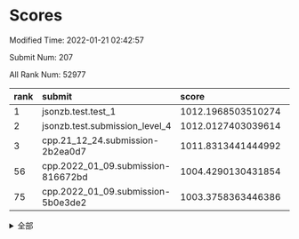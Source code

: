 # Scores

Modified Time: 2022-01-21 02:42:57

Submit Num: 207

All Rank Num: 52977

| rank |               submit               |       score        |       sigma        | pk_num |
| :--- | :--------------------------------- | :----------------- | :----------------- | :----- |
| 1    | jsonzb.test.test_1                 | 1012.1968503510274 | 0.7887940112408843 | 1022   |
| 2    | jsonzb.test.submission_level_4     | 1012.0127403039614 | 0.7969450786950386 | 1020   |
| 3    | cpp.21_12_24.submission-2b2ea0d7   | 1011.8313441444992 | 0.7940274071382059 | 1023   |
| 56   | cpp.2022_01_09.submission-816672bd | 1004.4290130431854 | 0.7083833630282025 | 1026   |
| 75   | cpp.2022_01_09.submission-5b0e3de2 | 1003.3758363446386 | 0.7198611043076479 | 1024   |


<details>
<summary>全部</summary>

| rank |                 submit                 |       score        |       sigma        | pk_num |
| :--- | :------------------------------------- | :----------------- | :----------------- | :----- |
| 1    | jsonzb.test.test_1                     | 1012.1968503510274 | 0.7887940112408843 | 1022   |
| 2    | jsonzb.test.submission_level_4         | 1012.0127403039614 | 0.7969450786950386 | 1020   |
| 3    | cpp.21_12_24.submission-2b2ea0d7       | 1011.8313441444992 | 0.7940274071382059 | 1023   |
| 4    | gobigger.level_3.submission_level_3_47 | 1011.6795063776196 | 0.7870203216023334 | 1023   |
| 5    | gobigger.level_3.submission_level_3_36 | 1011.6730500746473 | 0.7859129454111696 | 1022   |
| 6    | gobigger.level_3.submission_level_3_21 | 1011.5670071588403 | 0.7699321790757341 | 1029   |
| 7    | gobigger.level_3.submission_level_3_19 | 1011.3446782264913 | 0.7659931634125329 | 1024   |
| 8    | gobigger.level_3.submission_level_3_24 | 1011.2887034727501 | 0.7878918046500076 | 1029   |
| 9    | gobigger.level_3.submission_level_3_45 | 1010.9794636680382 | 0.7888033066855576 | 1021   |
| 10   | gobigger.level_3.submission_level_3_22 | 1010.972270231783  | 0.7772970217157027 | 1023   |
| 11   | gobigger.level_3.submission_level_3_20 | 1010.9667403971041 | 0.7792949515279488 | 1023   |
| 12   | gobigger.level_3.submission_level_3_32 | 1010.6654822843376 | 0.7785782127273234 | 1027   |
| 13   | gobigger.level_3.submission_level_3_48 | 1010.4870687318692 | 0.7717304788278743 | 1027   |
| 14   | gobigger.level_3.submission_level_3_35 | 1010.4444989785222 | 0.7720230557285794 | 1024   |
| 15   | gobigger.level_3.submission_level_3_29 | 1010.3089131375583 | 0.7418157552440297 | 1021   |
| 16   | gobigger.level_3.submission_level_3_42 | 1010.308711048616  | 0.783865184554267  | 1024   |
| 17   | gobigger.level_3.submission_level_3_25 | 1010.2973304477105 | 0.7559042501413631 | 1025   |
| 18   | gobigger.level_3.submission_level_3_13 | 1010.2632926325504 | 0.7844033016994364 | 1021   |
| 19   | gobigger.level_3.submission_level_3_28 | 1010.213489709512  | 0.762176829322492  | 1027   |
| 20   | gobigger.level_3.submission_level_3_38 | 1010.1767611707112 | 0.7750504777073626 | 1021   |
| 21   | gobigger.level_3.submission_level_3_40 | 1010.1546319971244 | 0.7625304449816215 | 1024   |
| 22   | gobigger.level_3.submission_level_3_49 | 1010.1133953821071 | 0.7773739965298136 | 1028   |
| 23   | gobigger.level_3.submission_level_3_3  | 1009.9397054720818 | 0.7517409010116007 | 1024   |
| 24   | gobigger.level_3.submission_level_3_6  | 1009.9286240823436 | 0.7454582444032793 | 1027   |
| 25   | gobigger.level_3.submission_level_3_11 | 1009.9114043520749 | 0.7760882281153003 | 1024   |
| 26   | gobigger.level_3.submission_level_3_17 | 1009.8017626646623 | 0.758486388703201  | 1025   |
| 27   | gobigger.level_3.submission_level_3_8  | 1009.786875364668  | 0.7463700703612808 | 1022   |
| 28   | gobigger.level_3.submission_level_3_37 | 1009.7280020684756 | 0.7598201109106899 | 1020   |
| 29   | gobigger.level_3.submission_level_3_46 | 1009.7027879020775 | 0.7563985343144397 | 1025   |
| 30   | gobigger.level_3.submission_level_3_1  | 1009.685179629014  | 0.7579993799491846 | 1023   |
| 31   | gobigger.level_3.submission_level_3_30 | 1009.6552639621424 | 0.7441245599271905 | 1021   |
| 32   | gobigger.level_3.submission_level_3_34 | 1009.6261417081276 | 0.7707015241660036 | 1020   |
| 33   | gobigger.level_3.submission_level_3_16 | 1009.5884693561284 | 0.7317556209096538 | 1021   |
| 34   | gobigger.level_3.submission_level_3_14 | 1009.5569376045106 | 0.7525090346328125 | 1019   |
| 35   | gobigger.level_3.submission_level_3_2  | 1009.5288046718107 | 0.7483526127273921 | 1022   |
| 36   | gobigger.level_3.submission_level_3_7  | 1009.5170061332625 | 0.7496757353046575 | 1025   |
| 37   | gobigger.level_3.submission_level_3_27 | 1009.4344369145892 | 0.7490535141963289 | 1018   |
| 38   | gobigger.level_3.submission_level_3_9  | 1009.4168602720238 | 0.7684019880218954 | 1023   |
| 39   | gobigger.level_3.submission_level_3_43 | 1009.3378222053051 | 0.7569435115181843 | 1027   |
| 40   | gobigger.level_3.submission_level_3_15 | 1009.2609381845796 | 0.7452797972105558 | 1026   |
| 41   | gobigger.level_3.submission_level_3_44 | 1009.2475728324775 | 0.7542918341196049 | 1025   |
| 42   | gobigger.level_3.submission_level_3_18 | 1009.2457767409    | 0.7593813139661824 | 1026   |
| 43   | gobigger.level_3.submission_level_3_41 | 1009.2129663155686 | 0.7410434673784824 | 1025   |
| 44   | gobigger.level_3.submission_level_3_10 | 1009.2018640814348 | 0.7410083933483036 | 1023   |
| 45   | gobigger.level_3.submission_level_3_5  | 1009.1835839766578 | 0.7413677381233571 | 1024   |
| 46   | gobigger.level_3.submission_level_3_0  | 1009.100971390424  | 0.7470840425326452 | 1024   |
| 47   | gobigger.level_3.submission_level_3_31 | 1009.0573748441718 | 0.7474930047427712 | 1018   |
| 48   | gobigger.level_3.submission_level_3_23 | 1008.9215379314803 | 0.7565867497757371 | 1023   |
| 49   | gobigger.level_3.submission_level_3_26 | 1008.8364736926826 | 0.739991406788029  | 1026   |
| 50   | gobigger.level_3.submission_level_3_33 | 1008.7448939559714 | 0.7514811122057176 | 1022   |
| 51   | gobigger.level_3.submission_level_3_12 | 1008.714968353299  | 0.7395619056796285 | 1021   |
| 52   | gobigger.level_3.submission_level_3_39 | 1008.6426899053946 | 0.7562010245155993 | 1020   |
| 53   | gobigger.level_3.submission_level_3_4  | 1008.2188752679513 | 0.749746279208221  | 1024   |
| 54   | gobigger.level_1.submission_level_1_29 | 1004.8610205900607 | 0.7161048086232511 | 1022   |
| 55   | gobigger.level_1.submission_level_1_12 | 1004.4999077939524 | 0.7160839805235096 | 1027   |
| 56   | cpp.2022_01_09.submission-816672bd     | 1004.4290130431854 | 0.7083833630282025 | 1026   |
| 57   | gobigger.level_1.submission_level_1_5  | 1004.3475907786705 | 0.7188734168612887 | 1023   |
| 58   | gobigger.level_1.submission_level_1_28 | 1004.0063163354422 | 0.7127002393507424 | 1021   |
| 59   | gobigger.level_1.submission_level_1_20 | 1003.9756123803031 | 0.719712913143439  | 1025   |
| 60   | gobigger.level_1.submission_level_1_9  | 1003.9708137883763 | 0.7186521276721078 | 1029   |
| 61   | gobigger.level_1.submission_level_1_8  | 1003.9604895017085 | 0.7196079478205262 | 1019   |
| 62   | gobigger.level_1.submission_level_1_40 | 1003.9539500458253 | 0.7076047170004791 | 1019   |
| 63   | gobigger.level_1.submission_level_1_17 | 1003.8977389152252 | 0.725071368956411  | 1020   |
| 64   | gobigger.level_1.submission_level_1_23 | 1003.810440629816  | 0.7286028953983358 | 1026   |
| 65   | gobigger.level_1.submission_level_1_25 | 1003.8057901857554 | 0.7188893732360383 | 1023   |
| 66   | gobigger.level_1.submission_level_1_36 | 1003.7770588669025 | 0.7261924942938401 | 1019   |
| 67   | gobigger.level_1.submission_level_1_7  | 1003.7714069729623 | 0.7104462616458606 | 1024   |
| 68   | gobigger.level_1.submission_level_1_18 | 1003.7420636426258 | 0.7180837600526381 | 1023   |
| 69   | gobigger.level_1.submission_level_1_34 | 1003.7081744471557 | 0.7169500082505458 | 1019   |
| 70   | gobigger.level_1.submission_level_1_46 | 1003.5888679551965 | 0.7106869785179677 | 1028   |
| 71   | gobigger.level_1.submission_level_1_41 | 1003.52182989248   | 0.7225030486629042 | 1028   |
| 72   | gobigger.level_1.submission_level_1_30 | 1003.4870346978247 | 0.7184436310876843 | 1022   |
| 73   | gobigger.level_1.submission_level_1_24 | 1003.4534018968894 | 0.7164138861024221 | 1023   |
| 74   | gobigger.level_1.submission_level_1_27 | 1003.4383765336548 | 0.7134238974144894 | 1027   |
| 75   | cpp.2022_01_09.submission-5b0e3de2     | 1003.3758363446386 | 0.7198611043076479 | 1024   |
| 76   | gobigger.level_1.submission_level_1_16 | 1003.3622306463268 | 0.720791697452156  | 1023   |
| 77   | gobigger.level_1.submission_level_1_14 | 1003.2929093273675 | 0.7256830049058403 | 1027   |
| 78   | gobigger.level_1.submission_level_1_2  | 1003.2664618010216 | 0.7147758390384991 | 1029   |
| 79   | gobigger.level_1.submission_level_1_43 | 1003.2505139669587 | 0.7097303885289712 | 1024   |
| 80   | gobigger.level_1.submission_level_1_26 | 1003.2239676306855 | 0.7157150464431273 | 1026   |
| 81   | gobigger.level_1.submission_level_1_3  | 1003.210061600232  | 0.7071654517021171 | 1020   |
| 82   | gobigger.level_1.submission_level_1_4  | 1003.0505119179451 | 0.7181790830837527 | 1024   |
| 83   | gobigger.level_1.submission_level_1_19 | 1003.0183571252051 | 0.7124765316435603 | 1022   |
| 84   | gobigger.level_1.submission_level_1_10 | 1003.0166890575732 | 0.7240700388949785 | 1029   |
| 85   | gobigger.level_1.submission_level_1_15 | 1002.9928943251315 | 0.7275078996834405 | 1025   |
| 86   | gobigger.level_1.submission_level_1_49 | 1002.872102296514  | 0.7058567635937874 | 1024   |
| 87   | gobigger.level_1.submission_level_1_6  | 1002.8276539202542 | 0.711629042072661  | 1022   |
| 88   | gobigger.level_1.submission_level_1_0  | 1002.802124690284  | 0.7096884949704315 | 1026   |
| 89   | gobigger.level_1.submission_level_1_39 | 1002.7893767572241 | 0.7122506763972088 | 1024   |
| 90   | gobigger.level_1.submission_level_1_38 | 1002.7200267577698 | 0.7110563818133949 | 1031   |
| 91   | gobigger.level_1.submission_level_1_33 | 1002.6801965474094 | 0.7054803424223296 | 1022   |
| 92   | gobigger.level_1.submission_level_1_1  | 1002.6682876089344 | 0.7187812913363224 | 1025   |
| 93   | gobigger.level_1.submission_level_1_45 | 1002.5801449437259 | 0.7114365370166561 | 1021   |
| 94   | gobigger.level_1.submission_level_1_31 | 1002.4876752638847 | 0.7018008245899092 | 1020   |
| 95   | gobigger.level_1.submission_level_1_44 | 1002.4196712820225 | 0.7174173893293665 | 1026   |
| 96   | gobigger.level_1.submission_level_1_21 | 1002.3275839158968 | 0.7193080085104331 | 1026   |
| 97   | gobigger.level_1.submission_level_1_22 | 1002.2617026393096 | 0.7179577915151226 | 1028   |
| 98   | gobigger.level_1.submission_level_1_42 | 1002.2198932348324 | 0.7053967203609611 | 1027   |
| 99   | gobigger.level_1.submission_level_1_32 | 1002.1788481079425 | 0.70397550761258   | 1021   |
| 100  | gobigger.level_1.submission_level_1_37 | 1002.1140460819034 | 0.7160131089922561 | 1021   |
| 101  | gobigger.level_1.submission_level_1_35 | 1002.0535966749187 | 0.7134129172527305 | 1026   |
| 102  | gobigger.level_1.submission_level_1_47 | 1002.0254594359114 | 0.7186270095982703 | 1021   |
| 103  | gobigger.level_1.submission_level_1_48 | 1002.02384734597   | 0.7118789559670632 | 1022   |
| 104  | gobigger.level_1.submission_level_1_13 | 1001.9104251516394 | 0.7178191851579543 | 1021   |
| 105  | gobigger.level_1.submission_level_1_11 | 1001.8150982171213 | 0.7109597313668594 | 1020   |
| 106  | gobigger.random.submission_random_24   | 997.6086885437869  | 0.7064345505615764 | 1023   |
| 107  | gobigger.random.submission_random_9    | 997.1681403538768  | 0.7032899390693652 | 1024   |
| 108  | gobigger.random.submission_random_20   | 997.1224628298002  | 0.7083521271482619 | 1022   |
| 109  | gobigger.random.submission_random_6    | 997.0428801037907  | 0.7189669954828274 | 1026   |
| 110  | gobigger.random.submission_random_36   | 996.8904751205959  | 0.7169079663502557 | 1030   |
| 111  | gobigger.random.submission_random_38   | 996.7779018596539  | 0.7189991243710605 | 1024   |
| 112  | gobigger.random.submission_random_13   | 996.4846193713043  | 0.7019297058186287 | 1021   |
| 113  | gobigger.random.submission_random_4    | 996.4719915099099  | 0.7062354577277776 | 1019   |
| 114  | gobigger.random.submission_random_10   | 996.3643378598803  | 0.7201316559371809 | 1022   |
| 115  | gobigger.random.submission_random_26   | 996.3252617461484  | 0.7146102530479838 | 1026   |
| 116  | gobigger.random.submission_random_32   | 996.3055932110501  | 0.7194526895190602 | 1023   |
| 117  | gobigger.random.submission_random_7    | 996.293897135088   | 0.7170219372613323 | 1024   |
| 118  | gobigger.random.submission_random_37   | 996.2918377220158  | 0.6996301132701432 | 1026   |
| 119  | gobigger.random.submission_random_11   | 996.2290673771315  | 0.7037130471396871 | 1024   |
| 120  | gobigger.random.submission_random_41   | 996.2188223259801  | 0.7039948803890299 | 1024   |
| 121  | gobigger.random.submission_random_5    | 996.1617056358889  | 0.7048553104700712 | 1024   |
| 122  | gobigger.random.submission_random_16   | 996.1558552264493  | 0.7205520182060657 | 1023   |
| 123  | gobigger.random.submission_random_14   | 996.1497393734002  | 0.7040372111287496 | 1021   |
| 124  | gobigger.random.submission_random_15   | 996.144460600002   | 0.7066338559197574 | 1024   |
| 125  | gobigger.random.submission_random_25   | 996.1091014211091  | 0.7219204527905431 | 1026   |
| 126  | gobigger.random.submission_random_27   | 996.0603348478612  | 0.7047213968149848 | 1023   |
| 127  | gobigger.random.submission_random_2    | 996.0582234786979  | 0.7032671375496103 | 1028   |
| 128  | gobigger.random.submission_random_18   | 996.0308487363633  | 0.714383008858255  | 1024   |
| 129  | gobigger.random.submission_random_42   | 996.0295872533178  | 0.7064524909026688 | 1023   |
| 130  | gobigger.random.submission_random_30   | 995.9886071651639  | 0.7005040045219253 | 1022   |
| 131  | gobigger.random.submission_random_35   | 995.980424698408   | 0.7234122747363594 | 1024   |
| 132  | gobigger.random.submission_random_3    | 995.9367133438024  | 0.7099535089971613 | 1025   |
| 133  | gobigger.random.submission_random_40   | 995.9013239334436  | 0.7050885000724086 | 1023   |
| 134  | gobigger.random.submission_random_46   | 995.8562871606662  | 0.7110333380229378 | 1029   |
| 135  | gobigger.random.submission_random_47   | 995.838345999968   | 0.6986936877707374 | 1026   |
| 136  | gobigger.random.submission_random_48   | 995.7826479141266  | 0.7111717868994708 | 1021   |
| 137  | gobigger.random.submission_random_17   | 995.7622924818162  | 0.7024486711823761 | 1024   |
| 138  | gobigger.random.submission_random_22   | 995.7619285795066  | 0.715096404711979  | 1025   |
| 139  | gobigger.random.submission_random_23   | 995.7374337579812  | 0.7066601647008524 | 1023   |
| 140  | gobigger.random.submission_random_44   | 995.7212079108202  | 0.7188966484243083 | 1026   |
| 141  | gobigger.random.submission_random_45   | 995.5659022291125  | 0.7040247674730966 | 1026   |
| 142  | gobigger.random.submission_random_49   | 995.5613718222985  | 0.715556060469058  | 1025   |
| 143  | gobigger.random.submission_random_29   | 995.5232212625882  | 0.7115616711569498 | 1028   |
| 144  | gobigger.random.submission_random_28   | 995.4652514568759  | 0.7129652038444119 | 1021   |
| 145  | gobigger.random.submission_random_33   | 995.4194929775152  | 0.7029722544791587 | 1025   |
| 146  | gobigger.random.submission_random_31   | 995.362482797143   | 0.6951055694125495 | 1026   |
| 147  | gobigger.random.submission_random_12   | 995.3319261462523  | 0.7116326192879331 | 1029   |
| 148  | gobigger.random.submission_random_19   | 995.3277831876576  | 0.7055548758213009 | 1023   |
| 149  | gobigger.random.submission_random_1    | 995.21126620415    | 0.7015092955084561 | 1021   |
| 150  | gobigger.random.submission_random_0    | 995.1333318995718  | 0.7023789304117479 | 1024   |
| 151  | gobigger.random.submission_random_43   | 995.1242882320736  | 0.7111629739679588 | 1026   |
| 152  | gobigger.random.submission_random_39   | 994.9968888364772  | 0.7123347447846431 | 1025   |
| 153  | gobigger.random.submission_random_34   | 994.8106955234786  | 0.7177538898961728 | 1027   |
| 154  | gobigger.random.submission_random_21   | 994.6971246434833  | 0.7192742647518361 | 1021   |
| 155  | gobigger.random.submission_random_8    | 994.6571832267967  | 0.7228355572751711 | 1023   |
| 156  | gobigger.level_2.submission_level_2_11 | 994.2907517392694  | 0.7209036259678102 | 1025   |
| 157  | gobigger.level_2.submission_level_2_2  | 994.0370839328809  | 0.7383693130077498 | 1020   |
| 158  | gobigger.level_2.submission_level_2_44 | 993.7768166296868  | 0.7273241378802036 | 1022   |
| 159  | gobigger.level_2.submission_level_2_34 | 993.4540363990393  | 0.7377689309633547 | 1026   |
| 160  | gobigger.level_2.submission_level_2_5  | 993.4290337596917  | 0.736389546280424  | 1019   |
| 161  | gobigger.level_2.submission_level_2_49 | 993.3227851832247  | 0.7327169136299427 | 1020   |
| 162  | gobigger.level_2.submission_level_2_19 | 992.9530652301944  | 0.7449327568371622 | 1021   |
| 163  | gobigger.level_2.submission_level_2_1  | 992.8644771036281  | 0.7360733017411487 | 1029   |
| 164  | gobigger.level_2.submission_level_2_31 | 992.8380306542333  | 0.7392913265203223 | 1023   |
| 165  | gobigger.level_2.submission_level_2_46 | 992.7925323519281  | 0.7422901999113365 | 1018   |
| 166  | gobigger.level_2.submission_level_2_13 | 992.7902457292347  | 0.7397550308188391 | 1029   |
| 167  | gobigger.level_2.submission_level_2_29 | 992.6988928250266  | 0.7429342678608649 | 1026   |
| 168  | gobigger.level_2.submission_level_2_28 | 992.6278989544404  | 0.7392451535039504 | 1023   |
| 169  | gobigger.level_2.submission_level_2_7  | 992.6016748938005  | 0.7375711173104641 | 1024   |
| 170  | gobigger.level_2.submission_level_2_25 | 992.4783239793404  | 0.7240418159565244 | 1023   |
| 171  | gobigger.level_2.submission_level_2_18 | 992.435152664898   | 0.7457719194669443 | 1025   |
| 172  | gobigger.level_2.submission_level_2_47 | 992.4278691212876  | 0.7388410485118713 | 1023   |
| 173  | gobigger.level_2.submission_level_2_10 | 992.4211127765394  | 0.7412370872547477 | 1021   |
| 174  | gobigger.level_2.submission_level_2_23 | 992.419957833176   | 0.7491692853968834 | 1027   |
| 175  | gobigger.level_2.submission_level_2_16 | 992.2884979830003  | 0.7506248053411932 | 1017   |
| 176  | gobigger.level_2.submission_level_2_20 | 992.2614681524984  | 0.7421872778560058 | 1022   |
| 177  | gobigger.level_2.submission_level_2_22 | 992.2310260378064  | 0.7465372229628432 | 1019   |
| 178  | gobigger.level_2.submission_level_2_21 | 992.2099764536079  | 0.7514660197058998 | 1029   |
| 179  | gobigger.level_2.submission_level_2_43 | 992.1446739771491  | 0.7444491108379512 | 1020   |
| 180  | gobigger.level_2.submission_level_2_3  | 992.1044633711733  | 0.7338492386413167 | 1028   |
| 181  | gobigger.level_2.submission_level_2_33 | 992.0977992183366  | 0.7436603801844538 | 1024   |
| 182  | gobigger.level_2.submission_level_2_4  | 992.0703385241676  | 0.7421093015301813 | 1023   |
| 183  | gobigger.level_2.submission_level_2_36 | 992.0550820595107  | 0.7523834631804724 | 1028   |
| 184  | gobigger.level_2.submission_level_2_30 | 992.0255084838211  | 0.7464086740330718 | 1025   |
| 185  | gobigger.level_2.submission_level_2_12 | 991.9874889537488  | 0.7541898836947826 | 1026   |
| 186  | gobigger.level_2.submission_level_2_26 | 991.9473022012113  | 0.7256430466228988 | 1022   |
| 187  | gobigger.level_2.submission_level_2_27 | 991.9135820348779  | 0.7553152979083617 | 1025   |
| 188  | gobigger.level_2.submission_level_2_24 | 991.8381659400931  | 0.7323729789747645 | 1023   |
| 189  | gobigger.level_2.submission_level_2_8  | 991.8075177977879  | 0.7472794940728696 | 1020   |
| 190  | gobigger.level_2.submission_level_2_14 | 991.7641322364356  | 0.7360142282442028 | 1023   |
| 191  | gobigger.level_2.submission_level_2_39 | 991.7537752600729  | 0.7408889218634451 | 1029   |
| 192  | gobigger.level_2.submission_level_2_6  | 991.6591977880362  | 0.7400682255033558 | 1023   |
| 193  | gobigger.level_2.submission_level_2_45 | 991.5753903144791  | 0.7576559206020096 | 1024   |
| 194  | gobigger.level_2.submission_level_2_9  | 991.5336308297417  | 0.7514541793300057 | 1026   |
| 195  | gobigger.level_2.submission_level_2_32 | 991.4187420176041  | 0.7631427119290967 | 1021   |
| 196  | gobigger.level_2.submission_level_2_41 | 991.3601797740477  | 0.7438369548972292 | 1019   |
| 197  | gobigger.level_2.submission_level_2_37 | 991.3067876421263  | 0.733731948887936  | 1020   |
| 198  | gobigger.level_2.submission_level_2_17 | 991.271355664095   | 0.7542295915193129 | 1024   |
| 199  | gobigger.level_2.submission_level_2_0  | 991.2261270801563  | 0.7513675535846531 | 1022   |
| 200  | gobigger.level_2.submission_level_2_15 | 991.21843132577    | 0.7439972225711692 | 1024   |
| 201  | gobigger.level_2.submission_level_2_48 | 991.1607158299364  | 0.7477712724220792 | 1025   |
| 202  | gobigger.level_2.submission_level_2_40 | 991.0704796375794  | 0.7397212521514595 | 1026   |
| 203  | gobigger.level_2.submission_level_2_35 | 990.9933004694389  | 0.766418290224488  | 1020   |
| 204  | gobigger.level_2.submission_level_2_42 | 990.7337077266992  | 0.7643586357123805 | 1022   |
| 205  | gobigger.level_2.submission_level_2_38 | 989.4452715424861  | 0.7818860781774716 | 1028   |
| 206  | gobigger.none.submission_none_0        | 979.1466959578719  | 1.2514796700600173 | 1025   |
| 207  | gobigger.none.submission_none_1        | 977.3991238220725  | 1.3006268083788821 | 1022   |

</details>